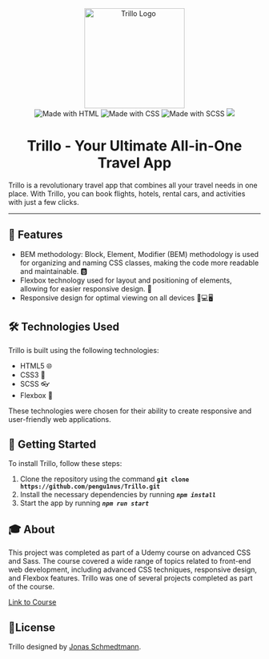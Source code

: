 <div align="center">
  <img src="https://pengu1nus.github.io/Trillo/img/logo.png" alt="Trillo Logo" width="200"/>
</div>


<div align="center">
  <img src="https://img.shields.io/badge/made%20with-html-green.svg" alt="Made with HTML">
  <img src="https://img.shields.io/badge/made%20with-css-blue.svg" alt="Made with CSS">
  <img src="https://img.shields.io/badge/made%20with-scss-pink.svg" alt="Made with SCSS">
  <img src="https://img.shields.io/badge/made%20with-flexbox-yellow.svg">
</div>

<div align="center">
   <h1>Trillo - Your Ultimate All-in-One Travel App</h1>
</div>

Trillo is a revolutionary travel app that combines all your travel needs in one place. With Trillo, you can book flights, hotels, rental cars, and activities with just a few clicks. 

---

## 🚀 Features

- BEM methodology: Block, Element, Modifier (BEM) methodology is used for organizing and naming CSS classes, making the code more readable and maintainable. 🅱️
- Flexbox technology used for layout and positioning of elements, allowing for easier responsive design. 🎨
- Responsive design for optimal viewing on all devices 📱💻🖥️

## 🛠️ Technologies Used

Trillo is built using the following technologies:

- HTML5 🌐
- CSS3 🎨
- SCSS 👓
- Flexbox 📔

These technologies were chosen for their ability to create responsive and user-friendly web applications.

## 🚀 Getting Started

To install Trillo, follow these steps:

1. Clone the repository using the command **`git clone https://github.com/pengu1nus/Trillo.git`**
2. Install the necessary dependencies by running ***`npm install`***
3. Start the app by running ***`npm run start`***

## 🎓 About

This project was completed as part of a Udemy course on advanced CSS and Sass. The course covered a wide range of topics related to front-end web development, including advanced CSS techniques, responsive design, and Flexbox features. Trillo was one of several projects completed as part of the course.
<div align="left">
  <a href='https://www.udemy.com/course/advanced-css-and-sass/'>Link to Course</a>
</div>

## 📝License

Trillo designed by <a href='https://github.com/jonasschmedtmann'>Jonas Schmedtmann</a>.
